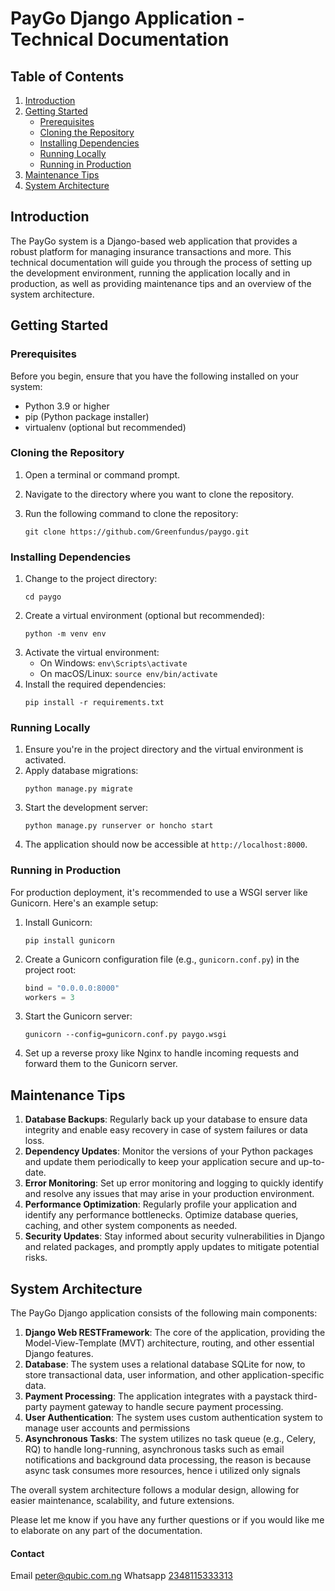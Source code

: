 # PayGo Django Application - Technical Documentation

## Table of Contents

1. [Introduction](#introduction)
2. [Getting Started](#getting-started)
   - [Prerequisites](#prerequisites)
   - [Cloning the Repository](#cloning-the-repository)
   - [Installing Dependencies](#installing-dependencies)
   - [Running Locally](#running-locally)
   - [Running in Production](#running-in-production)
3. [Maintenance Tips](#maintenance-tips)
4. [System Architecture](#system-architecture)

## Introduction

The PayGo system is a Django-based web application that provides a robust platform for managing insurance transactions and more. This technical documentation will guide you through the process of setting up the development environment, running the application locally and in production, as well as providing maintenance tips and an overview of the system architecture.

## Getting Started

### Prerequisites

Before you begin, ensure that you have the following installed on your system:

- Python 3.9 or higher
- pip (Python package installer)
- virtualenv (optional but recommended)

### Cloning the Repository

1. Open a terminal or command prompt.
2. Navigate to the directory where you want to clone the repository.
3. Run the following command to clone the repository:

   ```
   git clone https://github.com/Greenfundus/paygo.git

   ```

### Installing Dependencies

1. Change to the project directory:
   ```
   cd paygo
   ```
2. Create a virtual environment (optional but recommended):
   ```
   python -m venv env
   ```
3. Activate the virtual environment:
   - On Windows: `env\Scripts\activate`
   - On macOS/Linux: `source env/bin/activate`
4. Install the required dependencies:
   ```
   pip install -r requirements.txt
   ```

### Running Locally

1. Ensure you're in the project directory and the virtual environment is activated.
2. Apply database migrations:
   ```
   python manage.py migrate
   ```
3. Start the development server:
   ```
   python manage.py runserver or honcho start
   ```
4. The application should now be accessible at `http://localhost:8000`.

### Running in Production

For production deployment, it's recommended to use a WSGI server like Gunicorn. Here's an example setup:

1. Install Gunicorn:
   ```
   pip install gunicorn
   ```
2. Create a Gunicorn configuration file (e.g., `gunicorn.conf.py`) in the project root:
   ```python
   bind = "0.0.0.0:8000"
   workers = 3
   ```
3. Start the Gunicorn server:
   ```
   gunicorn --config=gunicorn.conf.py paygo.wsgi
   ```
4. Set up a reverse proxy like Nginx to handle incoming requests and forward them to the Gunicorn server.

## Maintenance Tips

1. **Database Backups**: Regularly back up your database to ensure data integrity and enable easy recovery in case of system failures or data loss.
2. **Dependency Updates**: Monitor the versions of your Python packages and update them periodically to keep your application secure and up-to-date.
3. **Error Monitoring**: Set up error monitoring and logging to quickly identify and resolve any issues that may arise in your production environment.
4. **Performance Optimization**: Regularly profile your application and identify any performance bottlenecks. Optimize database queries, caching, and other system components as needed.
5. **Security Updates**: Stay informed about security vulnerabilities in Django and related packages, and promptly apply updates to mitigate potential risks.

## System Architecture

The PayGo Django application consists of the following main components:

1. **Django Web RESTFramework**: The core of the application, providing the Model-View-Template (MVT) architecture, routing, and other essential Django features.
2. **Database**: The system uses a relational database SQLite for now, to store transactional data, user information, and other application-specific data.
3. **Payment Processing**: The application integrates with a paystack third-party payment gateway to handle secure payment processing.
4. **User Authentication**: The system uses custom authentication system to manage user accounts and permissions
5. **Asynchronous Tasks**: The system utilizes no task queue (e.g., Celery, RQ) to handle long-running, asynchronous tasks such as email notifications and background data processing, the reason is because async task consumes more resources, hence i utilized only signals

The overall system architecture follows a modular design, allowing for easier maintenance, scalability, and future extensions.

Please let me know if you have any further questions or if you would like me to elaborate on any part of the documentation.

#### Contact

Email [peter@qubic.com.ng](peter@qubic.com.ng)
Whatsapp [2348115333313](2348115333313)
